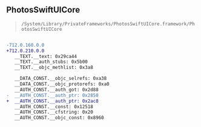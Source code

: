 ## PhotosSwiftUICore

> `/System/Library/PrivateFrameworks/PhotosSwiftUICore.framework/PhotosSwiftUICore`

```diff

-712.0.160.0.0
+712.0.210.0.0
   __TEXT.__text: 0x29ca44
   __TEXT.__auth_stubs: 0x5b00
   __TEXT.__objc_methlist: 0x3a8

   __DATA_CONST.__objc_selrefs: 0xa38
   __DATA_CONST.__objc_protorefs: 0xa0
   __AUTH_CONST.__auth_got: 0x2d88
-  __AUTH_CONST.__auth_ptr: 0x2850
+  __AUTH_CONST.__auth_ptr: 0x2ac8
   __AUTH_CONST.__const: 0x12518
   __AUTH_CONST.__cfstring: 0x20
   __AUTH_CONST.__objc_const: 0x8960

```
